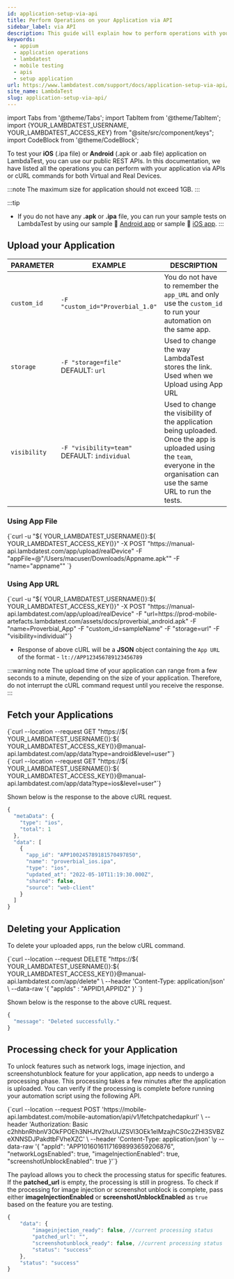 ```yaml
---
id: application-setup-via-api
title: Perform Operations on your Application via API
sidebar_label: via API
description: This guide will explain how to perform operations with your applications via api for real and virtual devices.
keywords:
  - appium
  - application operations
  - lambdatest
  - mobile testing
  - apis
  - setup application
url: https://www.lambdatest.com/support/docs/application-setup-via-api/
site_name: LambdaTest
slug: application-setup-via-api/
---
```


import Tabs from '@theme/Tabs';
import TabItem from '@theme/TabItem';
import {YOUR_LAMBDATEST_USERNAME, YOUR_LAMBDATEST_ACCESS_KEY} from "@site/src/component/keys";
import CodeBlock from '@theme/CodeBlock';

<script type="application/ld+json"
      dangerouslySetInnerHTML={{ __html: JSON.stringify({
       "@context": "https://schema.org",
        "@type": "BreadcrumbList",
        "itemListElement": [{
          "@type": "ListItem",
          "position": 1,
          "name": "Home",
          "item": "https://www.lambdatest.com"
        },{
          "@type": "ListItem",
          "position": 2,
          "name": "Support",
          "item": "https://www.lambdatest.com/support/docs/"
        },{
          "@type": "ListItem",
          "position": 3,
          "name": "Applications",
          "item": "https://www.lambdatest.com/support/docs/application-setup-via-api/"
        }]
      })
    }}
></script>
To test your **iOS** (.ipa file) or **Android** (.apk or .aab file) application on LambdaTest, you can use our public REST APIs. In this documentation, we have listed all the operations you can perform with your application via APIs or cURL commands for both Virtual and Real Devices.

:::note
The maximum size for application should not exceed 1GB.
:::

:::tip
- If you do not have any **.apk** or **.ipa** file, you can run your sample tests on LambdaTest by using our sample :link: [Android app](https://prod-mobile-artefacts.lambdatest.com/assets/docs/proverbial_android.apk) or sample :link: [iOS app](https://prod-mobile-artefacts.lambdatest.com/assets/docs/proverbial_ios.ipa).
:::

## Upload your Application

| PARAMETER | EXAMPLE | DESCRIPTION |
|-----------------|-------------|------------|
| `custom_id` | `-F "custom_id="Proverbial_1.0"` | You do not have to remember the `app_URL` and only use the `custom_id` to run your automation on the same app. |
| `storage` | `-F "storage=file"` <br/> DEFAULT: `url` | Used to change the way LambdaTest stores the link. <br/> Used when we Upload using App URL |
| `visibility` | `-F "visibility=team"` <br/> DEFAULT: `individual` | Used to change the visibility of the application being uploaded. Once the app is uploaded using the `team`, everyone in the organisation can use the same URL to run the tests. |

### Using App File

<div className="lambdatest__codeblock">
<CodeBlock className="language-bash">
{`curl -u "${ YOUR_LAMBDATEST_USERNAME()}:${ YOUR_LAMBDATEST_ACCESS_KEY()}" -X POST "https://manual-api.lambdatest.com/app/upload/realDevice" -F "appFile=@"/Users/macuser/Downloads/Appname.apk"" -F "name="appname""
`}
</CodeBlock>
</div>

### Using App URL

<div className="lambdatest__codeblock">
<CodeBlock className="language-bash">
{`curl -u "${ YOUR_LAMBDATEST_USERNAME()}:${ YOUR_LAMBDATEST_ACCESS_KEY()}" -X POST "https://manual-api.lambdatest.com/app/upload/realDevice" -F "url=https://prod-mobile-artefacts.lambdatest.com/assets/docs/proverbial_android.apk" -F "name=Proverbial_App" -F "custom_id=sampleName" -F "storage=url" -F "visibility=individual"`}
</CodeBlock>
</div>

- Response of above cURL will be a **JSON** object containing the `App URL` of the format - ``lt://APP123456789123456789``

:::warning note
The upload time of your application can range from a few seconds to a minute, depending on the size of your application. Therefore, do not interrupt the cURL command request until you receive the response.
:::

## Fetch your Applications

<Tabs className="docs__val">

<TabItem value="android" label="Android" default>
  <div className="lambdatest__codeblock">
    <CodeBlock className="language-bash">
  {`curl --location --request GET "https://${ YOUR_LAMBDATEST_USERNAME()}:${ YOUR_LAMBDATEST_ACCESS_KEY()}@manual-api.lambdatest.com/app/data?type=android&level=user"`}
  </CodeBlock>
</div>

</TabItem>

<TabItem value="ios" label="iOS" default>
  <div className="lambdatest__codeblock">
    <CodeBlock className="language-powershell">
  {`curl --location --request GET "https://${ YOUR_LAMBDATEST_USERNAME()}:${ YOUR_LAMBDATEST_ACCESS_KEY()}@manual-api.lambdatest.com/app/data?type=ios&level=user"`}
  </CodeBlock>
</div>

</TabItem>
</Tabs>

Shown below is the response to the above cURL request.

```javascript
{
  "metaData": {
    "type": "ios",
    "total": 1
  },
  "data": [
    {
      "app_id": "APP100245789181570497850",
      "name": "proverbial_ios.ipa",
      "type": "ios",
      "updated_at": "2022-05-10T11:19:30.000Z",
      "shared": false,
      "source": "web-client"
    }
  ]
}
```

## Deleting your Application

To delete your uploaded apps, run the below cURL command. 

<div className="lambdatest__codeblock">
<CodeBlock className="language-bash">
{`curl --location --request DELETE "https://${ YOUR_LAMBDATEST_USERNAME()}:${ YOUR_LAMBDATEST_ACCESS_KEY()}@manual-api.lambdatest.com/app/delete" \
--header 'Content-Type: application/json' \
--data-raw '{
    "appIds" : "APPID1,APPID2"
}'
`}
</CodeBlock>
</div>

Shown below is the response to the above cURL request.

```javascript
{
  "message": "Deleted successfully."
}
```

## Processing check for your Application

To unlock features such as network logs, image injection, and screenshotunblock feature for your application, app needs to undergo a processing phase. This processing takes a few minutes after the application is uploaded. You can verify if the processing is complete before running your automation script using the following API.

<div className="lambdatest__codeblock">
<CodeBlock className="language-bash">
{`curl --location --request POST 'https://mobile-api.lambdatest.com/mobile-automation/api/v1/fetchpatchedapkurl' \
--header 'Authorization: Basic c2hhbnRhbnV3OkFPOEh3NHJtV2hxUlJZSVl3OEk1elMzajhCS0c2ZHl3SVBZeXNNSDJPakdtbFVheXZC' \
--header 'Content-Type: application/json' \y
--data-raw '{
    "appId": "APP10160161171698993659206876",
    "networkLogsEnabled": true,
    "imageInjectionEnabled": true,
    "screenshotUnblockEnabled": true
}'`}
</CodeBlock>
</div>

The payload allows you to check the processing status for specific features. If the **patched_url** is empty, the processing is still in progress. To check if the processing for image injection or screenshot unblock is complete, pass either **imageInjectionEnabled** or **screenshotUnblockEnabled** as `true` based on the feature you are testing.

```javascript
{
    "data": {
        "imageinjection_ready": false, //current processing status
        "patched_url": "",
        "screenshotunblock_ready": false, //current processing status
        "status": "success"
    },
    "status": "success"
}
```